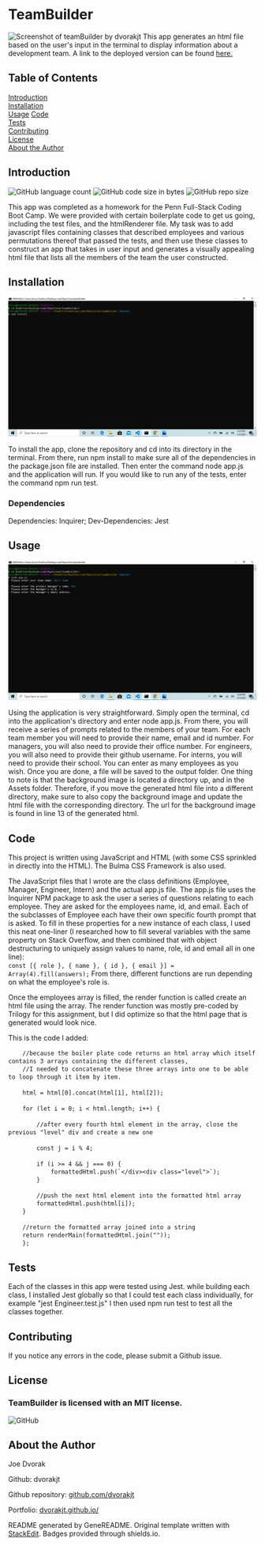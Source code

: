 # TeamBuilder
![Screenshot of teamBuilder by dvorakjt](./Assets/screenshots/screen-1.gif)
This app generates an html file based on the user's input in the terminal to display information about a development team. A link to the deployed version can be found [here.](https://dvorakjt.github.io/teamBuilder/)
## Table of Contents

[Introduction](#introduction)  
[Installation](#installation)  
[Usage](#usage)
[Code](#code)  
[Tests](#tests)  
[Contributing](#contributing)  
[License](#license)  
[About the Author](#about-the-author)  

## Introduction

![GitHub language count](https://img.shields.io/github/languages/count/dvorakjt/teamBuilder) ![GitHub code size in bytes](https://img.shields.io/github/languages/code-size/dvorakjt/teamBuilder) ![GitHub repo size](https://img.shields.io/github/repo-size/dvorakjt/teamBuilder)

This app was completed as a homework for the Penn Full-Stack Coding Boot Camp. We were provided with certain boilerplate code to get us going, including the test files, and the htmlRenderer file. My task was to add javascript files containing classes that described employees and various permutations thereof that passed the tests, and then use these classes to construct an app that takes in user input and generates a visually appealing html file that lists all the members of the team the user constructed.

## Installation
![Installation Image ](./Assets/screenshots/screen-2.png)

To install the app, clone the repository and cd into its directory in the terminal. From there, run npm install to make sure all of the dependencies in the package.json file are installed. Then enter the command node app.js and the application will run. If you would like to run any of the tests, enter the command npm run test.

### Dependencies

Dependencies: Inquirer; Dev-Dependencies: Jest

## Usage
![Usage Image](./Assets/screenshots/screen-3.png)

Using the application is very straightforward. Simply open the terminal, cd into the application's directory and enter node app.js. From there, you will receive a series of prompts related to the members of your team. For each team member you will need to provide their name, email and id number. For managers, you will also need to provide their office number. For engineers, you will also need to provide their github username. For interns, you will need to provide their school. You can enter as many employees as you wish. Once you are done, a file will be saved to the output folder. One thing to note is that the background image is located a directory up, and in the Assets folder. Therefore, if you move the generated html file into a different directory, make sure to also copy the background image and update the html file with the corresponding directory. The url for the background image is found in line 13 of the generated html.

## Code

This project is written using JavaScript and HTML (with some CSS sprinkled in directly into the HTML). The Bulma CSS Framework is also used.

The JavaScript files that I wrote are the class definitions (Employee, Manager, Engineer, Intern) and the actual app.js file. The app.js file uses the Inquirer NPM package to ask the user a series of questions relating to each employee. They are asked for the employees name, id, and email. Each of the subclasses of Employee each have their own specific fourth prompt that is asked. To fill in these properties for a new instance of each class, I used this neat one-liner (I researched how to fill several variables with the same property on Stack Overflow, and then combined that with object destructuring to uniquely assign values to name, role, id and email all in one line):  
    ```
    const [{ role }, { name }, { id }, { email }] = Array(4).fill(answers);
    ```
From there, different functions are run depending on what the employee's role is.

Once the employees array is filled, the render function is called create an html file using the array. The render function was mostly pre-coded by Trilogy for this assignment, but I did optimize so that the html page that is generated would look nice.

This is the code I added:  
        
        //because the boiler plate code returns an html array which itself contains 3 arrays containing the different classes,   
        //I needed to concatenate these three arrays into one to be able to loop through it item by item.   
           
        html = html[0].concat(html[1], html[2]);  

        for (let i = 0; i < html.length; i++) {   
            
            //after every fourth html element in the array, close the previous "level" div and create a new one   
            
            const j = i % 4;  

            if (i >= 4 && j === 0) {   
                formattedHtml.push(`</div><div class="level">`);   
            }   

            //push the next html element into the formatted html array   
            formattedHtml.push(html[i]);  
        }   

        //return the formatted array joined into a string   
        return renderMain(formattedHtml.join(""));  
        };  
## Tests

Each of the classes in this app were tested using Jest. while building each class, I installed Jest globally so that I could test each class individually, for example "jest Engineer.test.js" I then used npm run test to test all the classes together.

## Contributing

If you notice any errors in the code, please submit a Github issue. 

## License
### TeamBuilder is licensed with an MIT license.

![GitHub](https://img.shields.io/github/license/dvorakjt/teamBuilder)


## About the Author

Joe Dvorak

Github: dvorakjt

Github repository: [github.com/dvorakjt](https://github.com/dvorakjt/)

Portfolio: [dvorakjt.github.io/](https://userName.github.io/)

README generated by GeneREADME. Original template written with [StackEdit](https://stackedit.io/). Badges provided through shields.io.
